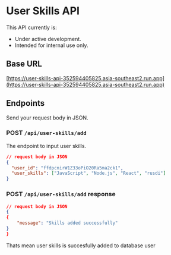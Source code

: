 # User Skills API

This API currently is:
- Under active development.
- Intended for internal use only.

## Base URL

[https://user-skills-api-352594405825.asia-southeast2.run.app](https://user-skills-api-352594405825.asia-southeast2.run.app)

## Endpoints

Send your request body in JSON.

### POST `/api/user-skills/add`

The endpoint to input user skills.

```json
// request body in JSON
{
  "user_id": "ffdpcnirW1Z33oPiO20Ra5ma2ck1",
  "user_skills": ["JavaScript", "Node.js", "React", "rusdi"]
}
```

### POST `/api/user-skills/add` response
```json
// request body in JSON
{
{
    "message": "Skills added successfully"
}
}
```
Thats mean user skills is succesfully added to database user
